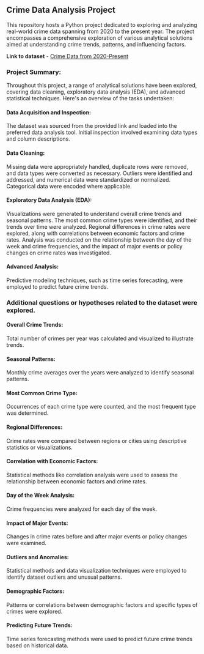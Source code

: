 ## Crime Data Analysis Project

This repository hosts a Python project dedicated to exploring and analyzing real-world crime data spanning from 2020 to the present year. The project encompasses a comprehensive exploration of various analytical solutions aimed at understanding crime trends, patterns, and influencing factors.

**Link to dataset** - [Crime Data from 2020-Present](https://catalog.data.gov/dataset/crime-data-from-2020-to-present)

### Project Summary:

Throughout this project, a range of analytical solutions have been explored, covering data cleaning, exploratory data analysis (EDA), and advanced statistical techniques. Here's an overview of the tasks undertaken:

#### Data Acquisition and Inspection:

The dataset was sourced from the provided link and loaded into the preferred data analysis tool. Initial inspection involved examining data types and column descriptions.

#### Data Cleaning:

Missing data were appropriately handled, duplicate rows were removed, and data types were converted as necessary. Outliers were identified and addressed, and numerical data were standardized or normalized. Categorical data were encoded where applicable.

#### Exploratory Data Analysis (EDA):

Visualizations were generated to understand overall crime trends and seasonal patterns. The most common crime types were identified, and their trends over time were analyzed. Regional differences in crime rates were explored, along with correlations between economic factors and crime rates. Analysis was conducted on the relationship between the day of the week and crime frequencies, and the impact of major events or policy changes on crime rates was investigated.

#### Advanced Analysis:

Predictive modeling techniques, such as time series forecasting, were employed to predict future crime trends.

### Additional questions or hypotheses related to the dataset were explored.

#### Overall Crime Trends:

Total number of crimes per year was calculated and visualized to illustrate trends.

#### Seasonal Patterns:

Monthly crime averages over the years were analyzed to identify seasonal patterns.

#### Most Common Crime Type:

Occurrences of each crime type were counted, and the most frequent type was determined.

#### Regional Differences:

Crime rates were compared between regions or cities using descriptive statistics or visualizations.

#### Correlation with Economic Factors:

Statistical methods like correlation analysis were used to assess the relationship between economic factors and crime rates.

#### Day of the Week Analysis:

Crime frequencies were analyzed for each day of the week.

#### Impact of Major Events:

Changes in crime rates before and after major events or policy changes were examined.

#### Outliers and Anomalies:

Statistical methods and data visualization techniques were employed to identify dataset outliers and unusual patterns.

#### Demographic Factors:

Patterns or correlations between demographic factors and specific types of crimes were explored.

#### Predicting Future Trends:

Time series forecasting methods were used to predict future crime trends based on historical data.
